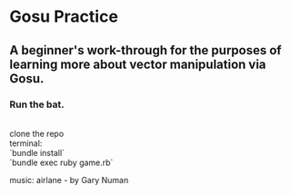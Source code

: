 # Gosu Practice

## A beginner's work-through for the purposes of learning more about vector manipulation via Gosu.

### Run the bat.
<br>
clone the repo <br>
terminal: <br>
`bundle install` <br>
`bundle exec ruby game.rb` <br>

music: airlane - by Gary Numan
